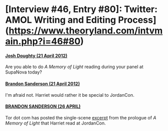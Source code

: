 # [Interview #46, Entry #80]: Twitter: AMOL Writing and Editing Process](https://www.theoryland.com/intvmain.php?i=46#80)

#### [Josh Doughty (21 April 2012)](https://twitter.com/jdoug49/status/193883617150251008)

Are you able to do
*A Memory of Light*
reading during your panel at SupaNova today?

#### [Brandon Sanderson (21 April 2012)](https://twitter.com/BrandSanderson/status/193894859432669185)

I'm afraid not. Harriet would rather it be special to JordanCon.

#### [BRANDON SANDERSON (26 APRIL)](https://twitter.com/BrandSanderson/status/195558183715086337)

Tor dot com has posted the single-scene
[excerpt](http://www.tor.com/stories/2012/04/a-memory-of-light-prologue-excerpt)
from the prologue of
*A Memory of Light*
that Harriet read at JordanCon.


